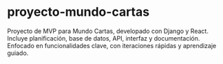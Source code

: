 # proyecto-mundo-cartas
Proyecto de MVP para Mundo Cartas, developado con Django y React. Incluye planificación, base de datos, API, interfaz y documentación. Enfocado en funcionalidades clave, con iteraciones rápidas y aprendizaje guiado.
